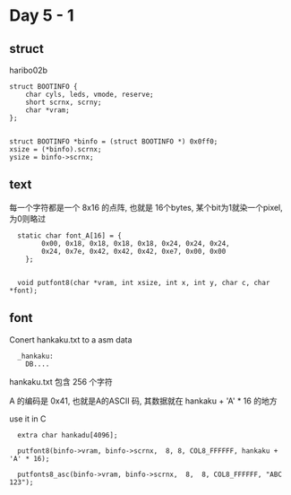 # Day 5 - 1

## struct 
haribo02b
```
struct BOOTINFO {
	char cyls, leds, vmode, reserve;
	short scrnx, scrny;
	char *vram;
};


struct BOOTINFO *binfo = (struct BOOTINFO *) 0x0ff0; 
xsize = (*binfo).scrnx;
ysize = binfo->scrnx;
```

## text
每一个字符都是一个 8x16 的点阵, 也就是 16个bytes, 某个bit为1就染一个pixel, 为0则略过
```
  static char font_A[16] = {
		0x00, 0x18, 0x18, 0x18, 0x18, 0x24, 0x24, 0x24,
		0x24, 0x7e, 0x42, 0x42, 0x42, 0xe7, 0x00, 0x00
	};


  void putfont8(char *vram, int xsize, int x, int y, char c, char *font);
```

## font
Conert hankaku.txt to a asm data 
```
  _hankaku:
    DB....
```
hankaku.txt 包含 256 个字符 

A 的编码是 0x41, 也就是A的ASCII 码, 其数据就在 hankaku + 'A' * 16 的地方

use it in C
```
  extra char hankadu[4096];

  putfont8(binfo->vram, binfo->scrnx,  8, 8, COL8_FFFFFF, hankaku + 'A' * 16);

  putfonts8_asc(binfo->vram, binfo->scrnx,  8,  8, COL8_FFFFFF, "ABC 123");
```




